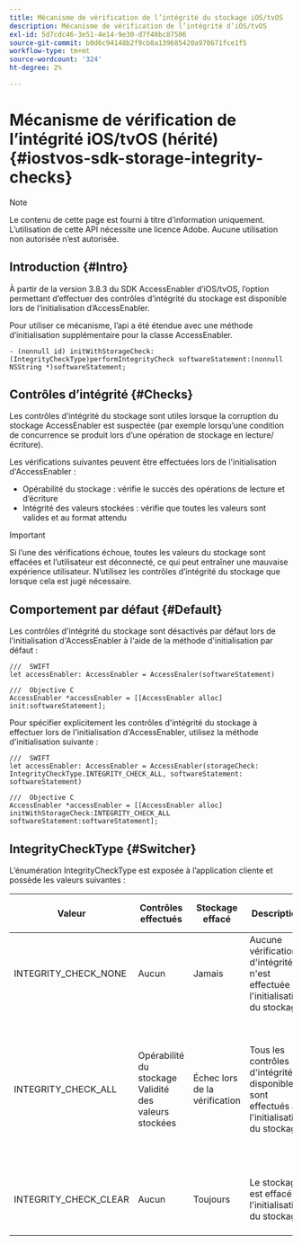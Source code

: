 ```yaml
---
title: Mécanisme de vérification de l’intégrité du stockage iOS/tvOS
description: Mécanisme de vérification de l’intégrité d’iOS/tvOS
exl-id: 5d7cdc46-3e51-4e14-9e30-d7f48bc87506
source-git-commit: b0d6c94148b2f9cb8a139685420a970671fce1f5
workflow-type: tm+mt
source-wordcount: '324'
ht-degree: 2%

---
```


# Mécanisme de vérification de l’intégrité iOS/tvOS (hérité) {#iostvos-sdk-storage-integrity-checks}

>[!NOTE]
>
>Le contenu de cette page est fourni à titre d’information uniquement. L’utilisation de cette API nécessite une licence Adobe. Aucune utilisation non autorisée n’est autorisée.

## Introduction {#Intro}

À partir de la version 3.8.3 du SDK AccessEnabler d’iOS/tvOS, l’option permettant d’effectuer des contrôles d’intégrité du stockage est disponible lors de l’initialisation d’AccessEnabler.

Pour utiliser ce mécanisme, l’api a été étendue avec une méthode d’initialisation supplémentaire pour la classe AccessEnabler.

```
- (nonnull id) initWithStorageCheck:(IntegrityCheckType)performIntegrityCheck softwareStatement:(nonnull NSString *)softwareStatement;
```


## Contrôles d’intégrité {#Checks}

Les contrôles d’intégrité du stockage sont utiles lorsque la corruption du stockage AccessEnabler est suspectée (par exemple lorsqu’une condition de concurrence se produit lors d’une opération de stockage en lecture/écriture).

Les vérifications suivantes peuvent être effectuées lors de l&#39;initialisation d&#39;AccessEnabler :
- Opérabilité du stockage : vérifie le succès des opérations de lecture et d’écriture
- Intégrité des valeurs stockées : vérifie que toutes les valeurs sont valides et au format attendu

>[!IMPORTANT]
> 
>Si l’une des vérifications échoue, toutes les valeurs du stockage sont effacées et l’utilisateur est déconnecté, ce qui peut entraîner une mauvaise expérience utilisateur. N’utilisez les contrôles d’intégrité du stockage que lorsque cela est jugé nécessaire.


## Comportement par défaut {#Default}

Les contrôles d&#39;intégrité du stockage sont désactivés par défaut lors de l&#39;initialisation d&#39;AccessEnabler à l&#39;aide de la méthode d&#39;initialisation par défaut :

```
///  SWIFT
let accessEnabler: AccessEnabler = AccessEnaler(softwareStatement)

///  Objective C
AccessEnabler *accessEnabler = [[AccessEnabler alloc] init:softwareStatement];
```

Pour spécifier explicitement les contrôles d&#39;intégrité du stockage à effectuer lors de l&#39;initialisation d&#39;AccessEnabler, utilisez la méthode d&#39;initialisation suivante :

```
///  SWIFT
let accessEnabler: AccessEnabler = AccessEnabler(storageCheck: IntegrityCheckType.INTEGRITY_CHECK_ALL, softwareStatement: softwareStatement)

///  Objective C
AccessEnabler *accessEnabler = [[AccessEnabler alloc] initWithStorageCheck:INTEGRITY_CHECK_ALL softwareStatement:softwareStatement];
```


## IntegrityCheckType {#Switcher}

L’énumération IntegrityCheckType est exposée à l’application cliente et possède les valeurs suivantes :

| Valeur | Contrôles effectués | Stockage effacé | Description | Cas d’utilisation recommandé |
|-----------------------|-----------------------------------------------------|-----------------|------------------------------------------------------------------------|--------------------------------------------------------------------------------------------------------------------------|
| INTEGRITY_CHECK_NONE | Aucun | Jamais | Aucune vérification d&#39;intégrité n&#39;est effectuée à l&#39;initialisation du stockage | Lorsque les flux SDK fonctionnent comme prévu |
| INTEGRITY_CHECK_ALL | Opérabilité du stockage <br/> Validité des valeurs stockées | Échec lors de la vérification | Tous les contrôles d&#39;intégrité disponibles sont effectués à l&#39;initialisation du stockage | En cas de suspicion de corruption du stockage SDK. <br/> En cas d’échec de l’une des vérifications d’intégrité, l’utilisateur est déconnecté |
| INTEGRITY_CHECK_CLEAR | Aucun | Toujours | Le stockage est effacé à l&#39;initialisation du stockage | Lorsque les flux SDK ne peuvent pas être exécutés comme prévu |

